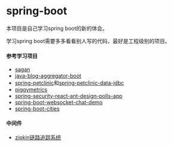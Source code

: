 # spring-boot

本项目是自己学习spring boot的新的体会。

学习spring boot需要多多看看别人写的代码，最好是工程级别的项目。



#### 参考学习项目

* [sagan](https://github.com/RameshMF/sagan)
* [java-blog-aggregator-boot](https://github.com/jirkapinkas/java-blog-aggregator-boot)
* [spring-petclinic](https://github.com/spring-projects/spring-petclinic)和[spring-petclinic-data-jdbc](https://github.com/spring-petclinic/spring-petclinic-data-jdbc)
* [piggymetrics](https://github.com/sqshq/piggymetrics)
* [spring-security-react-ant-design-polls-app](https://github.com/callicoder/spring-security-react-ant-design-polls-app)
* [spring-boot-websocket-chat-demo](https://github.com/callicoder/spring-boot-websocket-chat-demo)
* [spring-boot-cities](https://github.com/cf-platform-eng/spring-boot-cities)





#### 中间件

* [zipkin链路追踪系统](https://github.com/openzipkin/zipkin)